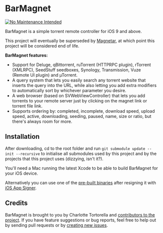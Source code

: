 # BarMagnet

[![No Maintenance Intended](http://unmaintained.tech/badge.svg)](http://unmaintained.tech/)

BarMagnet is a simple torrent remote controller for iOS 9 and above.

This project will eventually be superseded by [Magnetar](https://github.com/Qata/Magnetar), at which point this project will be considered end of life.

**BarMagnet features:**

* Support for Deluge, qBittorrent, ruTorrent (HTTPRPC plugin), rTorrent (XMLRPC), SeedStuff seedboxes, Synology, Transmission, Vuze (Remote UI plugin) and µTorrent.
* A query system that lets you easily search any torrent website that inserts the query into the URL, while also letting you add extra modifiers to automatically sort by whichever parameter you desire.
* A web browser (based on SVWebViewController) that lets you add torrents to your remote server just by clicking on the magnet link or torrent file link.
* Supports ordering by: completed, incomplete, download speed, upload speed, active, downloading, seeding, paused, name, size or ratio, but there's always room for more.

## Installation

After downloading, cd to the root folder and run `git submodule update --init --recursive` to initialise all submodules used by this project and by the projects that this project uses (dizzying, isn't it?).

You'll need a Mac running the latest Xcode to be able to build BarMagnet for your iOS device.

Alternatively you can use one of the [pre-built binaries](https://github.com/Qata/BarMagnet/releases) after resigning it with [iOS App Signer](https://dantheman827.github.io/ios-app-signer/).

## Credits

BarMagnet is brought to you by Charlotte Tortorella and [contributors to the project](https://github.com/Qata/BarMagnet/contributors). If you have feature suggestions or bug reports, feel free to help out by sending pull requests or by [creating new issues](https://github.com/Qata/BarMagnet/issues/new).
